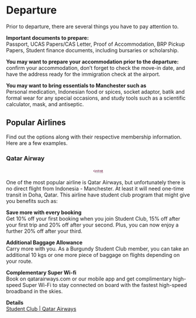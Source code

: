 # Departure    
Prior to departure, there are several things you have to pay attention to. 

**Important documents to prepare:**   
Passport, UCAS Papers/CAS Letter, Proof of Accommodation, BRP Pickup Papers, Student finance documents, including bursaries or scholarship.

**You may want to prepare your accommodation prior to the departure:**     
confirm your accommodation, don’t forget to check the move-in date, and have the address ready for the immigration check at the airport.   

**You may want to bring essentials to Manchester such as**   
Personal medication, Indonesian food or spices, socket adaptor, batik and formal wear for any special occasions, and study tools such as a scientific calculator, mask, and antiseptic.  

## Popular Airlines    
Find out the options along with their respective membership information. Here are a few examples.    

### Qatar Airway   

<p align="center">
  <img src="../images/image27.png" height=5% width= 5%>
</p>   

One of the most popular airline is Qatar Airways, but unfortunately there is no direct flight from Indonesia - Manchester. At least it will need one-time transit in Doha, Qatar. This airline have student club program that might give you benefits such as:   

**Save more with every booking**   
Get 10% off your first booking when you join Student Club, 15% off after your first trip and 20% off after your second. Plus, you can now enjoy a further 20% off after your third.   

**Additional Baggage Allowance**   
Carry more with you. As a Burgundy Student Club member, you can take an additional 10 kgs or one more piece of baggage on flights depending on your route.   

**Complementary Super Wi-fi**   
Book on qatarairways.com or our mobile app and get complimentary high-speed Super Wi-Fi to stay connected on board with the fastest high-speed broadband in the skies. 

**Details**   
[Student Club | Qatar Airways](https://www.qatarairways.com/en-gb/student-club.html?iid=ALL66256220)
